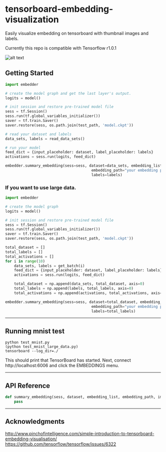 # tensorboard-embedding-visualization
Easily visualize embedding on tensorboard with thumbnail images and labels.

Currently this repo is compatible with Tensorflow r1.0.1

![alt text](https://raw.githubusercontent.com/jireh-father/tensorboard-embedding-visualization/master/mnist_embedding_visualization.jpg)


## Getting Started

```python
import embedder

# create the model graph and get the last layer's output.
logits = model()

# init session and restore pre-trained model file
sess = tf.Session()
sess.run(tf.global_variables_initializer())
saver = tf.train.Saver()
saver.restore(sess, os.path.join(test_path, 'model.ckpt'))

# read your dataset and labels
data_sets, labels = read_data_sets()

# run your model
feed_dict = {input_placeholder: dataset, label_placeholder: labels}
activations = sess.run(logits, feed_dict)

embedder.summary_embedding(sess=sess, dataset=data_sets, embedding_list=[activations],
                                       embedding_path="your embedding path", image_size=your_image_size, channel=3,
                                       labels=labels)
```


### If you want to use large data.
```python
import embedder

# create the model graph
logits = model()

# init session and restore pre-trained model file
sess = tf.Session()
sess.run(tf.global_variables_initializer())
saver = tf.train.Saver()
saver.restore(sess, os.path.join(test_path, 'model.ckpt'))

total_dataset = []
total_labels = []
total_activations = []
for i in range(10)
    data_sets, labels = get_batch(i)
    feed_dict = {input_placeholder: dataset, label_placeholder: labels}
    activations = sess.run(logits, feed_dict)

    total_dataset = np.append(data_sets, total_dataset, axis=0)
    total_labels = np.append(labels, total_labels, axis=0)
    total_activations = np.append(activations, total_activations, axis=0)

embedder.summary_embedding(sess=sess, dataset=total_dataset, embedding_list=[total_activations],
                                       embedding_path="your embedding path", image_size=your_image_size, channel=3,
                                       labels=total_labels)
```

---


## Running mnist test

```shell
python test_mnist.py
(python test_mnist_large_data.py)
tensorboard --log_dir=./
```

This should print that TensorBoard has started. Next, connect http://localhost:6006 and click the EMBEDDINGS menu.


---


## API Reference

```python
def summary_embedding(sess, dataset, embedding_list, embedding_path, image_size, channel=3, labels=None):
    pass

```


---


## Acknowledgments
http://www.pinchofintelligence.com/simple-introduction-to-tensorboard-embedding-visualisation/
https://github.com/tensorflow/tensorflow/issues/6322



